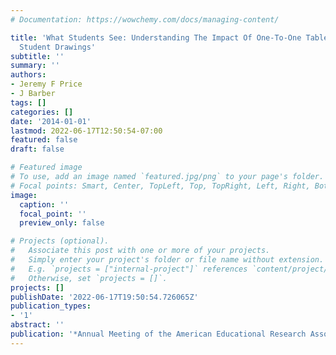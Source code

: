 ```yaml
---
# Documentation: https://wowchemy.com/docs/managing-content/

title: 'What Students See: Understanding The Impact Of One-To-One Tablets Through
  Student Drawings'
subtitle: ''
summary: ''
authors:
- Jeremy F Price
- J Barber
tags: []
categories: []
date: '2014-01-01'
lastmod: 2022-06-17T12:50:54-07:00
featured: false
draft: false

# Featured image
# To use, add an image named `featured.jpg/png` to your page's folder.
# Focal points: Smart, Center, TopLeft, Top, TopRight, Left, Right, BottomLeft, Bottom, BottomRight.
image:
  caption: ''
  focal_point: ''
  preview_only: false

# Projects (optional).
#   Associate this post with one or more of your projects.
#   Simply enter your project's folder or file name without extension.
#   E.g. `projects = ["internal-project"]` references `content/project/deep-learning/index.md`.
#   Otherwise, set `projects = []`.
projects: []
publishDate: '2022-06-17T19:50:54.726065Z'
publication_types:
- '1'
abstract: ''
publication: '*Annual Meeting of the American Educational Research Association*'
---
```


